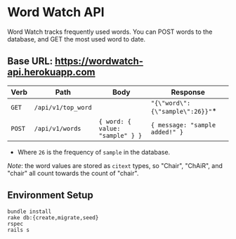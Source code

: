 # Word Watch API

Word Watch tracks frequently used words. You can POST words to the database, and
GET the most used word to date.

## Base URL: https://wordwatch-api.herokuapp.com

|Verb|Path|Body|Response|
|---|---|---|---|
|`GET`|`/api/v1/top_word`||`"{\"word\":{\"sample\":26}}"`*|
|`POST`|`/api/v1/words`|`{ word: { value: "sample" } }`|`{ message: "sample added!" }`|

* Where `26` is the frequency of `sample` in the database.

*Note*: the word values are stored as `citext` types, so "Chair", "ChAiR", and
"chair" all count towards the count of "chair".

## Environment Setup

```shell
bundle install
rake db:{create,migrate,seed}
rspec
rails s
```


